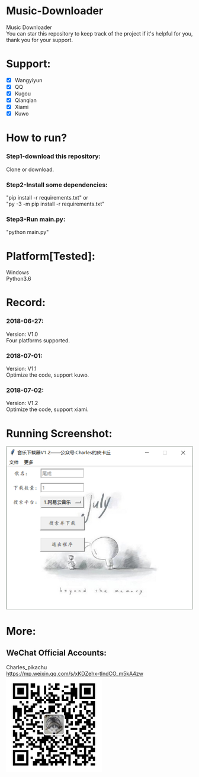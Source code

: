 # Music-Downloader
Music Downloader  
You can star this repository to keep track of the project if it's helpful for you, thank you for your support.

# Support:
- [x] Wangyiyun
- [x] QQ
- [x] Kugou
- [x] Qianqian
- [x] Xiami
- [x] Kuwo

# How to run?
### Step1-download this repository:
Clone or download.
### Step2-Install some dependencies:
"pip install -r requirements.txt" or  
"py -3 -m pip install -r requirements.txt"  
### Step3-Run main.py:
"python main.py"

# Platform[Tested]:
Windows  
Python3.6  

# Record:
### 2018-06-27:
Version: V1.0  
Four platforms supported.  
### 2018-07-01:
Version: V1.1  
Optimize the code, support kuwo.  
### 2018-07-02:
Version: V1.2  
Optimize the code, support xiami.
# Running Screenshot:
![img](Screenshot.png)

# More:
## WeChat Official Accounts:
Charles_pikachu  
https://mp.weixin.qq.com/s/xKDZehx-tlndCO_m5kA4zw  
![img](pikachu.jpg)
